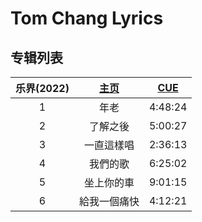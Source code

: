 # Tom Chang Lyrics

## 专辑列表


| **乐界(2022)** | [主页](./Demo2022/README.md) | [CUE](./Demo2022/Album/张雨生%20-%20乐界.cue) |
| :--: | :--: | :--: |
| 1 | 年老 | 4:48:24 |
| 2 | 了解之後 | 5:00:27 |
| 3 | 一直這樣唱 | 2:36:13 |
| 4 | 我們的歌 | 6:25:02 |
| 5 | 坐上你的車 | 9:01:15 |
| 6 | 給我一個痛快 | 4:12:21 |

<!-- | 给我一个痛快 | [歌词](./Demo2022/给我一个痛快.md) | [Timeline](./Demo2022/给我一个痛快Timeline.txt) |
| 年老 | [歌词](./Demo2022/年老.md) | [Timeline](./Demo2022/年老Timeline.txt) |
| 坐上你的车 | [歌词](./Demo2022/坐上你的车.md) | [Timeline](./Demo2022/坐上你的车Timeline.txt) |
| 了解之后 | [歌词](./Demo2022/了解之后.md) | [Timeline](./Demo2022/了解之后Timeline.txt) |
| 我们的歌 | [歌词](./Demo2022/我们的歌.md) | [Timeline](./Demo2022/我们的歌Timeline.txt) |
| 一直这样唱 | [歌词](./Demo2022/一直这样唱.md) | [Timeline](./Demo2022/一直这样唱Timeline.txt) | -->

